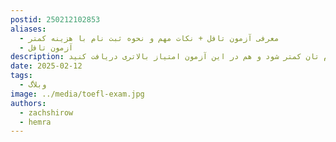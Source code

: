 ```yaml
---
postid: 250212102853
aliases:
  - معرفی آزمون تافل + نکات مهم و نحوه ثبت نام با هزینه کمتر
  - آزمون تافل
description: در این مقاله به معرفی آزمون تافل می پردازیم و نکات مهمی را بیان می کنیم که هم هزینه ثبت نام تان کمتر شود و هم در این آزمون امتیاز بالاتری دریافت کنید.
date: 2025-02-12
tags:
  - وبلاگ
image: ../media/toefl-exam.jpg
authors:
  - zachshirow
  - hemra
---
```

